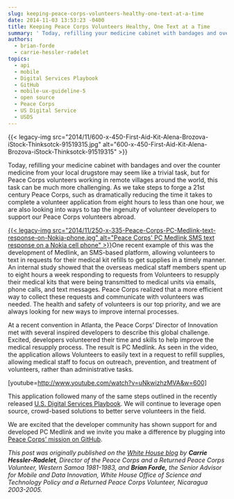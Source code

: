 ```yaml
---
slug: keeping-peace-corps-volunteers-healthy-one-text-at-a-time
date: 2014-11-03 13:53:23 -0400
title: Keeping Peace Corps Volunteers Healthy, One Text at a Time
summary: ' Today, refilling your medicine cabinet with bandages and over the counter medicine from your local drugstore may seem like a trivial task, but for Peace Corps volunteers working in remote villages around the world, this task can be much more challenging. As we take steps to forge a 21st century'
authors:
  - brian-forde
  - carrie-hessler-radelet
topics:
  - api
  - mobile
  - Digital Services Playbook
  - GitHub
  - mobile-ux-guideline-5
  - open source
  - Peace Corps
  - US Digital Service
  - USDS
---
```


{{< legacy-img src="2014/11/600-x-450-First-Aid-Kit-Alena-Brozova-iStock-Thinksotck-91519315.jpg" alt="600-x-450-First-Aid-Kit-Alena-Brozova-iStock-Thinksotck-91519315" >}}

Today, refilling your medicine cabinet with bandages and over the counter medicine from your local drugstore may seem like a trivial task, but for Peace Corps volunteers working in remote villages around the world, this task can be much more challenging. As we take steps to forge a 21st century Peace Corps, such as dramatically reducing the time it takes to complete a volunteer application from eight hours to less than one hour, we are also looking into ways to tap the ingenuity of volunteer developers to support our Peace Corps volunteers abroad.

[{{< legacy-img src="2014/11/250-x-335-Peace-Corps-PC-Medlink-text-response-on-Nokia-phone.jpg" alt="Peace Corps' PC Medlink SMS text response on a Nokia cell phone" >}}](https://s3.amazonaws.com/digitalgov/_legacy-img/2014/11/600-x-263-Peace-Corps-PC-Medlink-text-response-on-Nokia-phone.jpg)One recent example of this was the development of Medlink, an SMS-based platform, allowing volunteers to text in requests for their medical kit refills to get supplies in a timely manner. An internal study showed that the overseas medical staff members spent up to eight hours a week responding to requests from Volunteers to resupply their medical kits that were being transmitted to medical units via emails, phone calls, and text messages. Peace Corps realized that a more efficient way to collect these requests and communicate with volunteers was needed. The health and safety of volunteers is our top priority, and we are always looking for new ways to improve internal processes.

At a recent convention in Atlanta, the Peace Corps’ Director of Innovation met with several inspired developers to describe this global challenge. Excited, developers volunteered their time and skills to help improve the medical resupply process. The result is PC Medlink. As seen in the video, the application allows Volunteers to easily text in a request to refill supplies, allowing medical staff to focus on outreach, prevention, and treatment of volunteers, rather than administrative tasks.

[youtube=http://www.youtube.com/watch?v=uNkwizhzMVA&w=600]

This application followed many of the same steps outlined in the recently released [U.S. Digital Services Playbook](https://playbook.cio.gov/). We will continue to leverage open source, crowd-based solutions to better serve volunteers in the field.

We are excited that the developer community has shown support for and developed PC Medlink and we invite you make a difference by plugging into [Peace Corps’ mission on GitHub](https://github.com/PeaceCorps).

_This post was originally published on the [White House blog](http://www.whitehouse.gov/blog/2014/10/31/keeping-peace-corps-volunteers-healthy-one-text-time) by **Carrie Hessler-Radelet**, Director of the Peace Corps and a Returned Peace Corps Volunteer, Western Samoa 1981-1983, and **Brian Forde,** the Senior Advisor for Mobile and Data Innovation, White House Office of Science and Technology Policy and a Returned Peace Corps Volunteer, Nicaragua 2003-2005._